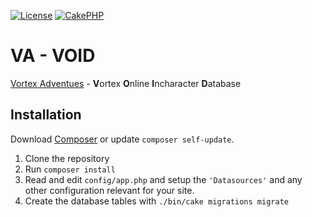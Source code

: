 [![License](https://img.shields.io/:license-ISC-blue.svg)](https://tldrlegal.com/license/-isc-license)
[![CakePHP](https://img.shields.io/badge/powered%20by-CakePHP-red.svg)](http://cakephp.org)
# VA - VOID

[Vortex Adventues](http://www.the-vortex.nl) - **V**ortex **O**nline **I**ncharacter **D**atabase

## Installation

Download [Composer](http://getcomposer.org/doc/00-intro.md) or update `composer self-update`.

1. Clone the repository
2. Run `composer install`
3. Read and edit `config/app.php` and setup the `'Datasources'` and any other configuration relevant for your site.
4. Create the database tables with `./bin/cake migrations migrate`
